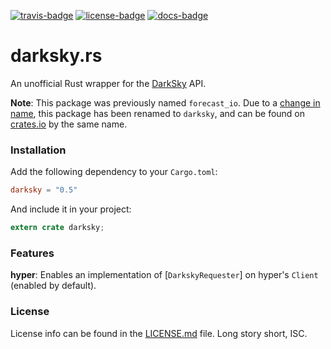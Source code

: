 [travis-badge]: https://img.shields.io/travis/zeyla/darksky.rs.svg?style=flat-square
[travis]: https://travis-ci.org/zeyla/darksky.rs
[license-badge]: https://img.shields.io/badge/license-ISC-blue.svg?style=flat-square
[license]: https://opensource.org/licenses/ISC
[docs-badge]: https://img.shields.io/badge/docs-online-2020ff.svg?style=flat-square
[docs]: https://docs.rs/darksky

[![travis-badge][]][travis] [![license-badge][]][license] [![docs-badge][]][docs]


# darksky.rs

An unofficial Rust wrapper for the [DarkSky] API.

**Note**: This package was previously named `forecast_io`. Due to a
[change in name], this package has been renamed to `darksky`, and can be found
on [crates.io] by the same name.


### Installation

Add the following dependency to your `Cargo.toml`:

```toml
darksky = "0.5"
```

And include it in your project:

```rust
extern crate darksky;
```

### Features

**hyper**: Enables an implementation of [`DarkskyRequester`] on hyper's
`Client` (enabled by default).

### License

License info can be found in the [LICENSE.md] file. Long story short, ISC.

[change in name]: http://status.darksky.net/2016/09/20/forecast-api-is-now-dark-sky-api.html
[crates.io]: https://crates.io/crates/darksky
[examples]: https://gitlab.com/kalasi/darksky.rs/tree/master/examples
[DarkSky]: https://darksky.net
[LICENSE.md]: https://gitlab.com/kalasi/darksky.rs/blob/master/LICENSE.md
